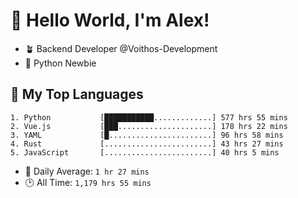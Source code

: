 # 👋 Hello World, I'm Alex!

- 🪴 Backend Developer @Voithos-Development
- 🐍 Python Newbie

## 💚 My Top Languages
```
1. Python           [███████████.............] 577 hrs 55 mins
2. Vue.js           [███.....................] 178 hrs 22 mins
3. YAML             [█.......................] 96 hrs 58 mins
4. Rust             [........................] 43 hrs 27 mins
5. JavaScript       [........................] 40 hrs 5 mins
```
- 💪 Daily Average: `1 hr 27 mins`
- 🕑 All Time: `1,179 hrs 55 mins`